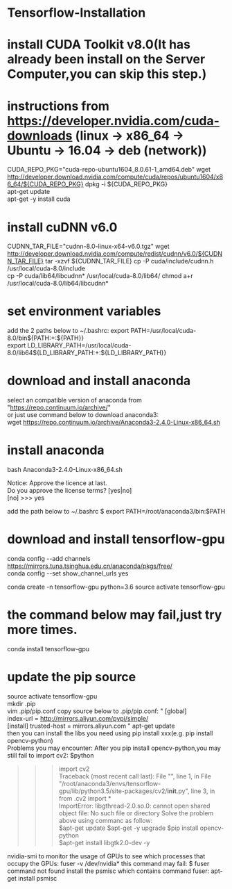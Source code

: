 # Tensorflow-Installation

# install CUDA Toolkit v8.0(It has already been install on the Server Computer,you can skip this step.) 
# instructions from https://developer.nvidia.com/cuda-downloads (linux -> x86_64 -> Ubuntu -> 16.04 -> deb (network)) 
CUDA_REPO_PKG="cuda-repo-ubuntu1604_8.0.61-1_amd64.deb" 
wget http://developer.download.nvidia.com/compute/cuda/repos/ubuntu1604/x86_64/${CUDA_REPO_PKG} 
dpkg -i ${CUDA_REPO_PKG}  
apt-get update  
apt-get -y install cuda 

# install cuDNN v6.0  
CUDNN_TAR_FILE="cudnn-8.0-linux-x64-v6.0.tgz" 
wget http://developer.download.nvidia.com/compute/redist/cudnn/v6.0/${CUDNN_TAR_FILE} 
tar -xzvf ${CUDNN_TAR_FILE} 
cp -P cuda/include/cudnn.h /usr/local/cuda-8.0/include  
cp -P cuda/lib64/libcudnn* /usr/local/cuda-8.0/lib64/ 
chmod a+r /usr/local/cuda-8.0/lib64/libcudnn* 

# set environment variables 
add the 2 paths below to ~/.bashrc: 
export PATH=/usr/local/cuda-8.0/bin${PATH:+:${PATH}}  
export LD_LIBRARY_PATH=/usr/local/cuda-8.0/lib64\${LD_LIBRARY_PATH:+:${LD_LIBRARY_PATH}}  

# download and install anaconda 
select an compatible version of anaconda from "https://repo.continuum.io/archive/"  
or just use command below to download anaconda3:  
wget https://repo.continuum.io/archive/Anaconda3-2.4.0-Linux-x86_64.sh  
# install anaconda  
bash Anaconda3-2.4.0-Linux-x86_64.sh  

Notice: 
Approve the licence at last.  
Do you approve the license terms? [yes|no]  
[no] >>> yes  

add the path below to ~/.bashrc 
$ export PATH=/root/anaconda3/bin:$PATH 



# download and install tensorflow-gpu 
conda config --add channels https://mirrors.tuna.tsinghua.edu.cn/anaconda/pkgs/free/  
conda config --set show_channel_urls yes  

conda create -n tensorflow-gpu python=3.6 
source activate tensorflow-gpu  
  

# the command below may fail,just try more times. 
conda install tensorflow-gpu  

# update the pip source 
source activate tensorflow-gpu  
mkdir .pip  
vim .pip/pip.conf 
copy source below to .pip/pip.conf: 
"
[global]  
index-url = http://mirrors.aliyun.com/pypi/simple/  
[install] 
trusted-host = mirrors.aliyun.com 
"
apt-get update  
then you can install the libs you need using pip install xxx(e.g. pip install opencv-python)  
Problems you may encounter: 
After you pip install opencv-python,you may still fail to import cv2: 
$python 
>>> import cv2  
Traceback (most recent call last):
  File "<stdin>", line 1, in <module> 
  File "/root/anaconda3/envs/tensorflow-gpu/lib/python3.5/site-packages/cv2/__init__.py", line 3, in <module> 
    from .cv2 import *  
ImportError: libgthread-2.0.so.0: cannot open shared object file: No such file or directory 
Solve the problem above using commanc as follow:  
$apt-get update 
$apt-get -y upgrade 
$pip install opencv-python  
$apt-get install libgtk2.0-dev -y 

nvidia-smi to monitor the usage of GPUs
to see which processes that occupy the GPUs:
fuser -v /dev/nvidia*
this command may fail: 
$ fuser command not found
install the psmisc which contains command fuser:
apt-get install psmisc
